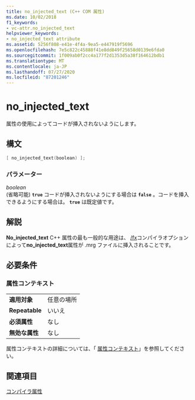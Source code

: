 ```yaml
---
title: no_injected_text (C++ COM 属性)
ms.date: 10/02/2018
f1_keywords:
- vc-attr.no_injected_text
helpviewer_keywords:
- no_injected_text attribute
ms.assetid: 5256f808-e41e-4f4a-9ea5-e447919f5696
ms.openlocfilehash: 7e5c822c45888f41e8dd849f25658d0139e6fda0
ms.sourcegitcommit: 1f009ab0f2cc4a177f2d1353d5a38f164612bdb1
ms.translationtype: MT
ms.contentlocale: ja-JP
ms.lasthandoff: 07/27/2020
ms.locfileid: "87201246"
---
```

# <a name="no_injected_text"></a>no_injected_text

属性の使用によってコードが挿入されないようにします。

## <a name="syntax"></a>構文

```cpp
[ no_injected_text(boolean) ];
```

### <a name="parameters"></a>パラメーター

*boolean*<br/>
(省略可能) **`true`** コードが挿入されないようにする場合は **`false`** 。コードを挿入できるようにする場合は。 **`true`** は既定値です。

## <a name="remarks"></a>解説

**No_injected_text** C++ 属性の最も一般的な用途は、 [/fx](../../build/reference/fx-merge-injected-code.md)コンパイラオプションによって**no_injected_text**属性が .mrg ファイルに挿入されることです。

## <a name="requirements"></a>必要条件

### <a name="attribute-context"></a>属性コンテキスト

|||
|-|-|
|**適用対象**|任意の場所|
|**Repeatable**|いいえ|
|**必須属性**|なし|
|**無効な属性**|なし|

属性コンテキストの詳細については、「 [属性コンテキスト](cpp-attributes-com-net.md#contexts)」を参照してください。

## <a name="see-also"></a>関連項目

[コンパイラ属性](compiler-attributes.md)
